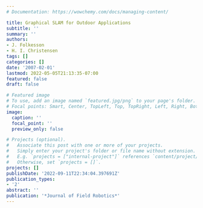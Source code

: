```yaml
---
# Documentation: https://wowchemy.com/docs/managing-content/

title: Graphical SLAM for Outdoor Applications
subtitle: ''
summary: ''
authors:
- J. Folkesson
- H. I. Christensen
tags: []
categories: []
date: '2007-02-01'
lastmod: 2022-05-05T21:13:35-07:00
featured: false
draft: false

# Featured image
# To use, add an image named `featured.jpg/png` to your page's folder.
# Focal points: Smart, Center, TopLeft, Top, TopRight, Left, Right, BottomLeft, Bottom, BottomRight.
image:
  caption: ''
  focal_point: ''
  preview_only: false

# Projects (optional).
#   Associate this post with one or more of your projects.
#   Simply enter your project's folder or file name without extension.
#   E.g. `projects = ["internal-project"]` references `content/project/deep-learning/index.md`.
#   Otherwise, set `projects = []`.
projects: []
publishDate: '2022-09-11T22:34:04.397691Z'
publication_types:
- '2'
abstract: ''
publication: '*Journal of Field Robotics*'
---
```

